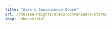 ```yaml
---
title: "Alex's Convenience Store"
url: /chelsea-heights/alexs-convenience-store/
shop: Lebensmittel
---
```


